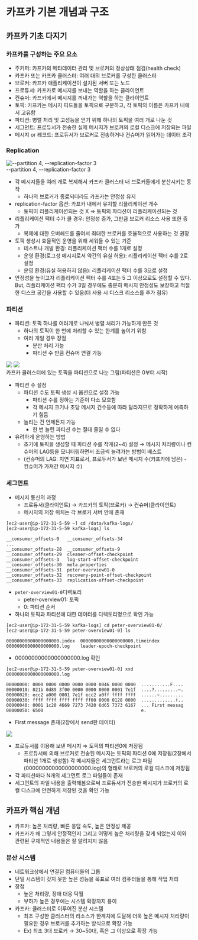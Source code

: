 # 카프카 기본 개념과 구조

## 카프카 기초 다지기
### 카프카를 구성하는 주요 요소
* 주키퍼: 카프카의 메타데이터 관리 및 브로커의 정상상태 점검(health check)
* 카프카 또는 카프카 클러스터: 여러 대의 브로커를 구성한 클러스터
* 브로커: 카프카 애플리케이션이 설치된 서버 또는 노드
* 프로듀서: 카프카로 메시지를 보내는 역할을 하는 클라이언트
* 컨슈머: 카프카에서 메시지를 꺼내가는 역할을 하는 클라이언트
* 토픽: 카프카는 메시지 피드들을 토픽으로 구분하고, 각 토픽의 이름은 카프카 내에서 고유함
* 파티션: 병렬 처리 및 고성능을 얻기 위해 하나의 토픽을 여러 개로 나눈 것
* 세그먼트: 프로듀서가 전송한 실제 메시지가 브로커의 로컬 디스크에 저장되는 파일
* 메시지 or 레코드: 프로듀서가 브로커로 전송하거나 컨슈머가 읽어가는 데이터 조각

### Replication
![--partition 4, --replication-factor 3](https://cdn.confluent.io/wp-content/uploads/2016/08/fig22.jpg)    
--partition 4, --replication-factor 3


* 각 메시지들을 여러 개로 복제해서 카프카 클러스터 내 브로커들에게 분산시키는 동작
    * 하나의 브로커가 종료되더라도 카프카는 안정성 유지
* replication-factor 옵션: 카프카 내에서 유지할 리플리케이션 개수
    * 토픽이 리플리케이션되는 것 X ⇒ 토픽의 파티션이 리플리케이션되는 것
* 리플리케이션 팩터 수가 클 경우: 안정성 증가, 그만큼 브로커 리소스 사용 또한 증가
    * 복제에 대한 오버헤드를 줄여서 최대한 브로커를 효율적으로 사용하는 것 권장
* 토픽 생성시 효율적인 운영을 위해 세워둘 수 있는 기준
    * 테스트나 개발 환경: 리플리케이션 팩터 수를 1개로 설정
    * 운영 환경(로그성 메시지로서 약간의 유실 허용): 리플리케이션 팩터 수를 2로 설정
    * 운영 환경(유실 허용하지 않음): 리플리케이션 팩터 수를 3으로 설정
* 안정성을 높이고자 리플리케이션 팩터 수를 4또는 5 그 이상으로도 설정할 수 있다. But, 리플리케이션 팩터 수가 3일 경우에도 충분히 메시지 안정성도 보장하고 적절한 디스크 공간을 사용할 수 있음(더 사용 시 디스크 리소스를 추가 점유)

### 파티션
* 파티션: 토픽 하나를 여러개로 나눠서 병렬 처리가 가능하게 만든 것
    * 하나의 토픽이 한 번에 처리할 수 있는 한계를 높이기 위함
    * 여러 개일 경우 장점
        * 분산 처리 가능
        * 파티션 수 만큼 컨슈머 연결 가능

![](https://velog.velcdn.com/images%2Fhyundong_kk%2Fpost%2F9cff0f84-0a90-4da6-8934-2da91911d37a%2Fimage.png)
![](https://www.oreilly.com/library/view/kafka-the-definitive/9781491936153/assets/ktdg_04in04.png)    
카프카 클러스터에 있는 토픽을 파티션으로 나눈 그림(파티션은 0부터 시작)
* 파티션 수 설정
    * 파티션 수도 토픽 생성 시 옵션으로 설정 가능
        * 파티션 수를 정하는 기준이 다소 모호함
        * 각 메시지 크기나 초당 메시지 건수등에 따라 달라지므로 정확하게 예측하기 힘듬
    * 늘리는 건 언제든지 가능
        * 한 번 늘린 파티션 수는 절대 줄일 수 없다
* 유려하게 운영하는 방법
    * 초기에 토픽을 생성할 때 파티션 수를 작게(2~4) 설정 → 메시지 처리량이나 컨슈머의 LAG등을 모니터링하면서 조금씩 늘려가는 방법이 베스트
    * (컨슈머의 LAG: 지연 지표로서, 프로듀서가 보낸 메시지 수(카프카에 남은) - 컨슈머가 가져간 메시지 수)

### 세그먼트
* 메시지 통신의 과정
    * 프로듀서(클라이언트) → 카프카의 토픽(브로커) → 컨슈머(클라이언트)
    * 메시지의 저장 위치는 각 브로커 서버 안에 존재
```
[ec2-user@ip-172-31-5-59 ~] cd /data/kafka-logs/
[ec2-user@ip-172-31-5-59 kafka-logs] ls

__consumer_offsets-0   __consumer_offsets-34
...
__consumer_offsets-28  __consumer_offsets-9
__consumer_offsets-29  cleaner-offset-checkpoint
__consumer_offsets-3   log-start-offset-checkpoint
__consumer_offsets-30  meta.properties
__consumer_offsets-31  peter-overview01-0
__consumer_offsets-32  recovery-point-offset-checkpoint
__consumer_offsets-33  replication-offset-checkpoint
```
* `peter-overview01-0`디렉토리
    * peter-overview01: 토픽
    * 0: 파티션 순서
* 하나의 토픽과 파티션에 대한 데이터를 디렉토리명으로 확인 가능
```
[ec2-user@ip-172-31-5-59 kafka-logs] cd peter-overview01-0/
[ec2-user@ip-172-31-5-59 peter-overview01-0] ls

00000000000000000000.index  00000000000000000000.timeindex
00000000000000000000.log    leader-epoch-checkpoint
```

* 00000000000000000000.log 확인
```
[ec2-user@ip-172-31-5-59 peter-overview01-0] xxd 00000000000000000000.log

00000000: 0000 0000 0000 0000 0000 0046 0000 0000  ...........F....
00000010: 021b 0d89 3f00 0000 0000 0000 0001 7e1f  ....?.........~.
00000020: ecc2 a000 0001 7e1f ecc2 a0ff ffff ffff  ......~.........
00000030: ffff ffff ffff ffff ff00 0000 0128 0000  .............(..
00000040: 0001 1c20 4669 7273 7420 6d65 7373 6167  ... First messag
00000050: 6500                                     e.
```
* First message 존재(2장에서 send한 데이터)

![](https://miro.medium.com/max/720/1*RQlk_aKjeTlwJn68llhX7A.png)
* 프로듀서를 이용해 보낸 메시지 ⇒ 토픽의 파티션0에 저장됨
    * 프로듀서에 의해 브로커로 전송된 메시지는 토픽의 파티션 0에 저장됨(2장에서 파티션 1개로 생성함)
      각 메시지들은 세그먼트라는 로그 파일(00000000000000000000.log)의 형태로 브로커의 로컬 디스크에 저장됨
* 각 파티션마다 N개의 세그먼트 로그 파일들이 존재
* 세그먼트의 파일 내용을 출력해봄으로써 프로듀서가 전송한 메시지가 브로커의 로컬 디스크에 안전하게 저장된 것을 확인 가능

## 카프카 핵심 개념

* 카프카: 높은 처리량, 빠른 응답 속도, 높은 안정성 제공
* 카프카가 왜 그렇게 안정적인지 그리고 어떻게 높은 처리량을 갖게 되었는지 이와 관련된 구체적인 내용들은 잘 알려지지 않음

### 분산 시스템
* 네트워크상에서 연결된 컴퓨터들의 그룹
* 단일 시스템이 갖지 못한 높은 성능을 목표로 여러 컴퓨터들을 통해 작업 처리
* 장점
    * 높은 처리량, 장애 대응 탁월
    * 부하가 높은 경우에는 시스템 확장까지 용이
* 카프카: 클러스터로 이루어진 분산 시스템
    * 최초 구성한 클러스터의 리소스가 한계치에 도달해 더욱 높은 메시지 처리량이 필요한 경우 브로커를 추가하는 방식으로 확장 가능
    * Ex) 최초 3대 브로커 → 30~50대, 혹은 그 이상으로 확장 가능